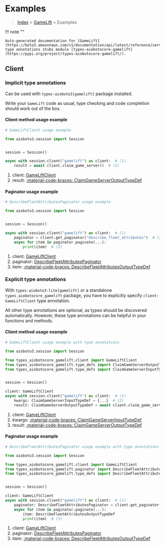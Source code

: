 # Examples

> [Index](../README.md) > [GameLift](./README.md) > Examples

!!! note ""

    Auto-generated documentation for [GameLift](https://boto3.amazonaws.com/v1/documentation/api/latest/reference/services/gamelift.html#gamelift)
    type annotations stubs module [types-aiobotocore-gamelift](https://pypi.org/project/types-aiobotocore-gamelift/).

## Client

### Implicit type annotations

Can be used with `types-aioboto3[gamelift]` package installed.

Write your `GameLift` code as usual,
type checking and code completion should work out of the box.



#### Client method usage example

```python
# GameLiftClient usage example

from aioboto3.session import Session


session = Session()

async with session.client("gamelift") as client:  # (1)
    result = await client.claim_game_server()  # (2)
```

1. client: [GameLiftClient](./client.md)
2. result: [:material-code-braces: ClaimGameServerOutputTypeDef](./type_defs.md#claimgameserveroutputtypedef)



#### Paginator usage example

```python
# DescribeFleetAttributesPaginator usage example

from aioboto3.session import Session


session = Session()

async with session.client("gamelift") as client:  # (1)
    paginator = client.get_paginator("describe_fleet_attributes")  # (2)
    async for item in paginator.paginate(...):
        print(item)  # (3)
```

1. client: [GameLiftClient](./client.md)
2. paginator: [DescribeFleetAttributesPaginator](./paginators.md#describefleetattributespaginator)
3. item: [:material-code-braces: DescribeFleetAttributesOutputTypeDef](./type_defs.md#describefleetattributesoutputtypedef)




### Explicit type annotations

With `types-aioboto3-lite[gamelift]`
or a standalone `types_aiobotocore_gamelift` package, you have to explicitly specify
`client: GameLiftClient` type annotation.

All other type annotations are optional, as types should be discovered automatically.
However, these type annotations can be helpful in your functions and methods.


#### Client method usage example

```python
# GameLiftClient usage example with type annotations

from aioboto3.session import Session

from types_aiobotocore_gamelift.client import GameLiftClient
from types_aiobotocore_gamelift.type_defs import ClaimGameServerOutputTypeDef
from types_aiobotocore_gamelift.type_defs import ClaimGameServerInputTypeDef


session = Session()

client: GameLiftClient
async with session.client("gamelift") as client:  # (1)
    kwargs: ClaimGameServerInputTypeDef = {...}  # (2)
    result: ClaimGameServerOutputTypeDef = await client.claim_game_server(**kwargs)  # (3)
```

1. client: [GameLiftClient](./client.md)
2. kwargs: [:material-code-braces: ClaimGameServerInputTypeDef](./type_defs.md#claimgameserverinputtypedef)
3. result: [:material-code-braces: ClaimGameServerOutputTypeDef](./type_defs.md#claimgameserveroutputtypedef)



#### Paginator usage example

```python
# DescribeFleetAttributesPaginator usage example with type annotations

from aioboto3.session import Session

from types_aiobotocore_gamelift.client import GameLiftClient
from types_aiobotocore_gamelift.paginator import DescribeFleetAttributesPaginator
from types_aiobotocore_gamelift.type_defs import DescribeFleetAttributesOutputTypeDef


session = Session()

client: GameLiftClient
async with session.client("gamelift") as client:  # (1)
    paginator: DescribeFleetAttributesPaginator = client.get_paginator("describe_fleet_attributes")  # (2)
    async for item in paginator.paginate(...):
        item: DescribeFleetAttributesOutputTypeDef
        print(item)  # (3)
```

1. client: [GameLiftClient](./client.md)
2. paginator: [DescribeFleetAttributesPaginator](./paginators.md#describefleetattributespaginator)
3. item: [:material-code-braces: DescribeFleetAttributesOutputTypeDef](./type_defs.md#describefleetattributesoutputtypedef)




